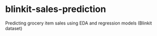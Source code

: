 # blinkit-sales-prediction
Predicting grocery item sales using EDA and regression models (Blinkit dataset)

